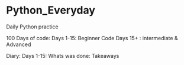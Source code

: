 # Python_Everyday
Daily Python practice

100 Days of code:
Days 1-15: Beginner Code
Days 15+ : intermediate & Advanced

Diary:
Days 1-15: 
Whats was done: 
Takeaways

